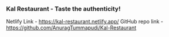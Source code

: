 ### Kal Restaurant - Taste the authenticity!

Netlify Link - https://kal-restaurant.netlify.app/
GitHub repo link - https://github.com/AnuragTummapudi/Kal-Restaurant